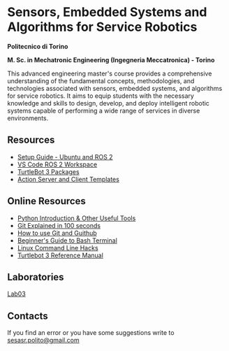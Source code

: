 # Sensors, Embedded Systems and Algorithms for Service Robotics

__Politecnico di Torino__

__M. Sc. in Mechatronic Engineering (Ingegneria Meccatronica) - Torino__

This advanced engineering master's course provides a comprehensive understanding of the fundamental concepts, methodologies, and technologies associated with sensors, embedded systems, and algorithms for service robotics. It aims to equip students with the necessary knowledge and skills to design, develop, and deploy intelligent robotic systems capable of performing a wide range of services in diverse environments.

## Resources
- [Setup Guide - Ubuntu and ROS 2](https://sesasr-course.github.io/ros2_setup_guide/)
- [VS Code ROS 2 Workspace](https://github.com/SESASR-Course/vscode_ros2_workspace)
- [TurtleBot 3 Packages](https://github.com/SESASR-Course/turtlebot3/blob/humble-devel/README.md)
- [Action Server and Client Templates](https://github.com/SESASR-Course/action_server_client_template)


## Online Resources
- [Python Introduction & Other Useful Tools](https://www.ipb.uni-bonn.de/python-intro/)
- [Git Explained in 100 seconds](https://youtu.be/hwP7WQkmECE)
- [How to use Git and Guithub](https://youtu.be/HkdAHXoRtos)
- [Beginner's Guide to Bash Terminal](https://youtu.be/oxuRxtrO2Ag)
- [Linux Command Line Hacks](https://youtu.be/mV_8GbzwZMM)
- [Turtlebot 3 Reference Manual](https://emanual.robotis.com/docs/en/platform/turtlebot3/overview/)

## Laboratories

[Lab03](https://drive.google.com/file/d/1T130zEj97oAZgMwjSp-NKew8SNnvhiQD/view?usp=sharing)

## Contacts
If you find an error or you have some suggestions write to sesasr.polito@gmail.com
